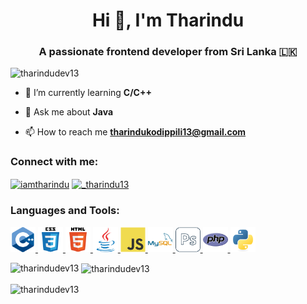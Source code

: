 <h1 align="center">Hi 👋, I'm Tharindu</h1>
<h3 align="center">A passionate frontend developer from Sri Lanka 🇱🇰 </h3>

<p align="left"> <img src="https://komarev.com/ghpvc/?username=tharindudev13&label=Profile%20views&color=0e75b6&style=flat" alt="tharindudev13" /> </p>

- 🌱 I’m currently learning **C/C++**

- 💬 Ask me about **Java**

- 📫 How to reach me **tharindukodippili13@gmail.com**

<h3 align="left">Connect with me:</h3>
<p align="left">
<a href="https://fb.com/iamtharindu" target="blank"><img align="center" src="https://raw.githubusercontent.com/rahuldkjain/github-profile-readme-generator/master/src/images/icons/Social/facebook.svg" alt="iamtharindu" height="30" width="40" /></a>
<a href="https://instagram.com/_tharindu13" target="blank"><img align="center" src="https://raw.githubusercontent.com/rahuldkjain/github-profile-readme-generator/master/src/images/icons/Social/instagram.svg" alt="_tharindu13" height="30" width="40" /></a>
</p>

<h3 align="left">Languages and Tools:</h3>
<p align="left"> <a href="https://www.w3schools.com/cpp/" target="_blank" rel="noreferrer"> <img src="https://raw.githubusercontent.com/devicons/devicon/master/icons/cplusplus/cplusplus-original.svg" alt="cplusplus" width="40" height="40"/> </a> <a href="https://www.w3schools.com/css/" target="_blank" rel="noreferrer"> <img src="https://raw.githubusercontent.com/devicons/devicon/master/icons/css3/css3-original-wordmark.svg" alt="css3" width="40" height="40"/> </a> <a href="https://www.w3.org/html/" target="_blank" rel="noreferrer"> <img src="https://raw.githubusercontent.com/devicons/devicon/master/icons/html5/html5-original-wordmark.svg" alt="html5" width="40" height="40"/> </a> <a href="https://www.java.com" target="_blank" rel="noreferrer"> <img src="https://raw.githubusercontent.com/devicons/devicon/master/icons/java/java-original.svg" alt="java" width="40" height="40"/> </a> <a href="https://developer.mozilla.org/en-US/docs/Web/JavaScript" target="_blank" rel="noreferrer"> <img src="https://raw.githubusercontent.com/devicons/devicon/master/icons/javascript/javascript-original.svg" alt="javascript" width="40" height="40"/> </a> <a href="https://www.mysql.com/" target="_blank" rel="noreferrer"> <img src="https://raw.githubusercontent.com/devicons/devicon/master/icons/mysql/mysql-original-wordmark.svg" alt="mysql" width="40" height="40"/> </a> <a href="https://www.photoshop.com/en" target="_blank" rel="noreferrer"> <img src="https://raw.githubusercontent.com/devicons/devicon/master/icons/photoshop/photoshop-line.svg" alt="photoshop" width="40" height="40"/> </a> <a href="https://www.php.net" target="_blank" rel="noreferrer"> <img src="https://raw.githubusercontent.com/devicons/devicon/master/icons/php/php-original.svg" alt="php" width="40" height="40"/> </a> <a href="https://www.python.org" target="_blank" rel="noreferrer"> <img src="https://raw.githubusercontent.com/devicons/devicon/master/icons/python/python-original.svg" alt="python" width="40" height="40"/> </a> </p>

<p><img align="left" src="https://github-readme-stats.vercel.app/api/top-langs?username=tharindudev13&show_icons=true&locale=en&layout=compact" alt="tharindudev13" /></p>

<p>&nbsp;<img align="center" src="https://github-readme-stats.vercel.app/api?username=tharindudev13&show_icons=true&locale=en" alt="tharindudev13" /></p>

<p><img align="center" src="https://github-readme-streak-stats.herokuapp.com/?user=tharindudev13&" alt="tharindudev13" />
